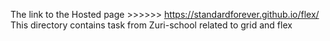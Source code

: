 The link to the Hosted page >>>>>> https://standardforever.github.io/flex/
This directory contains task from Zuri-school related to grid and flex
